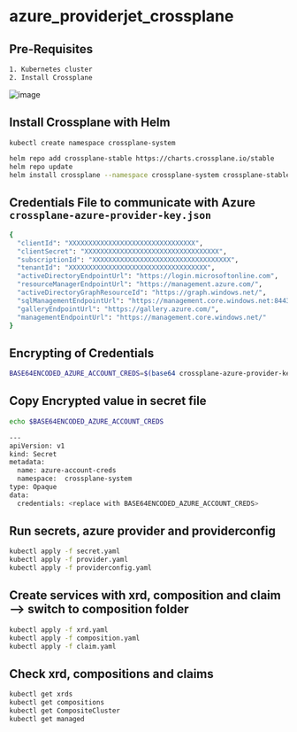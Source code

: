 # azure_providerjet_crossplane

## Pre-Requisites

```bash
1. Kubernetes cluster
2. Install Crossplane
```

![image](https://user-images.githubusercontent.com/58024415/176353130-bb097a26-d423-44a6-8424-2c861e55ce3a.png)

## Install Crossplane with Helm

```bash
kubectl create namespace crossplane-system

helm repo add crossplane-stable https://charts.crossplane.io/stable
helm repo update
helm install crossplane --namespace crossplane-system crossplane-stable/crossplane
```

## Credentials File to communicate with Azure `crossplane-azure-provider-key.json`

```bash
{
  "clientId": "XXXXXXXXXXXXXXXXXXXXXXXXXXXXXXXX",
  "clientSecret": "XXXXXXXXXXXXXXXXXXXXXXXXXXXXXXXXXX",
  "subscriptionId": "XXXXXXXXXXXXXXXXXXXXXXXXXXXXXXXXXXX",
  "tenantId": "XXXXXXXXXXXXXXXXXXXXXXXXXXXXXXXXXXX",
  "activeDirectoryEndpointUrl": "https://login.microsoftonline.com",
  "resourceManagerEndpointUrl": "https://management.azure.com/",
  "activeDirectoryGraphResourceId": "https://graph.windows.net/",
  "sqlManagementEndpointUrl": "https://management.core.windows.net:8443/",
  "galleryEndpointUrl": "https://gallery.azure.com/",
  "managementEndpointUrl": "https://management.core.windows.net/"
}
```

## Encrypting of Credentials

```bash
BASE64ENCODED_AZURE_ACCOUNT_CREDS=$(base64 crossplane-azure-provider-key.json | tr -d "\n")
```

## Copy Encrypted value in secret file

```bash
echo $BASE64ENCODED_AZURE_ACCOUNT_CREDS

---
apiVersion: v1
kind: Secret
metadata:
  name: azure-account-creds
  namespace:  crossplane-system
type: Opaque
data:
  credentials: <replace with BASE64ENCODED_AZURE_ACCOUNT_CREDS>
```

## Run secrets, azure provider and providerconfig

```bash
kubectl apply -f secret.yaml
kubectl apply -f provider.yaml
kubectl apply -f providerconfig.yaml
```

## Create services with xrd, composition and claim --> switch to composition folder

```bash
kubectl apply -f xrd.yaml
kubectl apply -f composition.yaml
kubectl apply -f claim.yaml
```

## Check xrd, compositions and claims

```bash
kubectl get xrds
kubectl get compositions
kubectl get CompositeCluster
kubectl get managed
```
